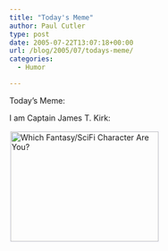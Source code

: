 ```yaml
---
title: "Today's Meme"
author: Paul Cutler
type: post
date: 2005-07-22T13:07:18+00:00
url: /blog/2005/07/todays-meme/
categories:
  - Humor

---
```

Today&#8217;s Meme:

I am Captain James T. Kirk:

[<img src="https://i2.wp.com/www.tk421.net/character/kirk.jpg?resize=265%2C197" width="265" height="197" style="border-color:#f8f8ff;" border="2" alt="Which Fantasy/SciFi Character Are You?" data-recalc-dims="1" />][1]

 [1]: http://www.tk421.net/character/